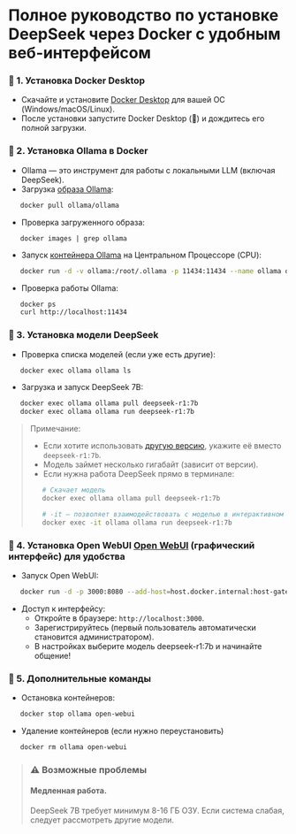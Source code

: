 # Полное руководство по установке DeepSeek через Docker с удобным веб-интерфейсом

### 🔹 1. Установка Docker Desktop
- Скачайте и установите [Docker Desktop](https://www.docker.com/products/docker-desktop/) для вашей ОС (Windows/macOS/Linux). 
- После установки запустите Docker Desktop (🐳) и дождитесь его полной загрузки.


### 🔹 2. Установка Ollama в Docker
  - Ollama — это инструмент для работы с локальными LLM (включая DeepSeek).
  - Загрузка [образа Ollama](https://hub.docker.com/r/ollama/ollama):
```bash
   docker pull ollama/ollama
```

- Проверка загруженного образа:
```
   docker images | grep ollama
```

- Запуск [контейнера Ollama](https://hub.docker.com/r/ollama/ollama) на Центральном Процессоре (CPU):
```bash
   docker run -d -v ollama:/root/.ollama -p 11434:11434 --name ollama ollama/ollama
```

- Проверка работы Ollama:
```bash
   docker ps 
   curl http://localhost:11434 
```

### 🔹 3. Установка модели DeepSeek
- Проверка списка моделей (если уже есть другие): 
```bash
   docker exec ollama ollama ls
```

- Загрузка и запуск DeepSeek 7B: 
```bash
   docker exec ollama ollama pull deepseek-r1:7b
   docker exec ollama ollama run deepseek-r1:7b
```

> Примечание:
> - Если хотите использовать [другую версию](https://ollama.com/search), укажите её вместо `deepseek-r1:7b`.
> - Модель займет несколько гигабайт (зависит от версии).
> - Если нужна работа DeepSeek прямо в терминале:
> ```bash
>    # Скачает модель 
>    docker exec ollama ollama pull deepseek-r1:7b
>
>    # -it — позволяет взаимодействовать с моделью в интерактивном режиме (ввод/вывод в терминале).
>    docker exec -it ollama ollama run deepseek-r1:7b
> ```

### 🔹 4. Установка Open WebUI [Open WebUI](https://github.com/open-webui/open-webui?tab=readme-ov-file#installation-with-default-configuration) (графический интерфейс) для удобства
- Запуск Open WebUI:
```bash
   docker run -d -p 3000:8080 --add-host=host.docker.internal:host-gateway -v open-webui:/app/backend/data --name open-webui --restart always ghcr.io/open-webui/open-webui:main
```

- Доступ к интерфейсу:
  - Откройте в браузере: `http://localhost:3000`.
  - Зарегистрируйтесь (первый пользователь автоматически становится администратором).
  - В настройках выберите модель deepseek-r1:7b и начинайте общение!

### 🔹 5. Дополнительные команды
- Остановка контейнеров:
```bash
   docker stop ollama open-webui
```
- Удаление контейнеров (если нужно переустановить)
```bash
   docker rm ollama open-webui
```

> ### ⚠️ Возможные проблемы
> #### Медленная работа.
> DeepSeek 7B требует минимум 8-16 ГБ ОЗУ. Если система слабая, следует рассмотреть другие модели.
